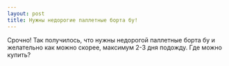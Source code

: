 ```yaml
---
layout: post 
title: Нужны недорогие паллетные борта бу! 
--- 
```

Срочно! Так получилось, что нужны недорогой паллетные борта бу и желательно как можно скорее, максимум 2-3 дня подожду. Где можно купить?

